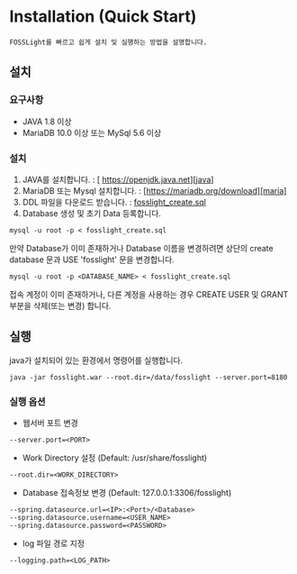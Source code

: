 # Installation (Quick Start)
```note
FOSSLight를 빠르고 쉽게 설치 및 실행하는 방법을 설명합니다.
```
## 설치
### 요구사항
- JAVA 1.8 이상
- MariaDB 10.0 이상 또는 MySql 5.6 이상

### 설치
1. JAVA를 설치합니다. : [ https://openjdk.java.net][java]
2. MariaDB 또는 Mysql 설치합니다. : [https://mariadb.org/download][maria]
3. DDL 파일을 다운로드 받습니다. : [fosslight_create.sql][sql]
4. Database 생성 및 초기 Data 등록합니다.
```
mysql -u root -p < fosslight_create.sql
```
만약 Database가 이미 존재하거나 Database 이름을 변경하려면 상단의 create database 문과 USE 'fosslight' 문을 변경합니다.
```
mysql -u root -p <DATABASE_NAME> < fosslight_create.sql
```
접속 계정이 이미 존재하거나, 다른 계정을 사용하는 경우 CREATE USER 및 GRANT 부분을 삭제(또는 변경) 합니다.

[java]: https://openjdk.java.net
[sql]: https://github.com/fosslight/fosslight/blob/main/install/db/fosslight_create.sql
[maria]: https://mariadb.org/download

## 실행
java가 설치되어 있는 환경에서 명령어를 실행합니다. 
```
java -jar fosslight.war --root.dir=/data/fosslight --server.port=8180
```
### 실행 옵션
- 웹서버 포트 변경
```
--server.port=<PORT>
```
- Work Directory 설정 (Default: /usr/share/fosslight)
```
--root.dir=<WORK_DIRECTORY>
```
- Database 접속정보 변경 (Default: 127.0.0.1:3306/fosslight)
```
--spring.datasource.url=<IP>:<Port>/<Database>
--spring.datasource.username=<USER_NAME>
--spring.datasource.password=<PASSWORD>
```
- log 파일 경로 지정
```
--logging.path=<LOG_PATH>
```
